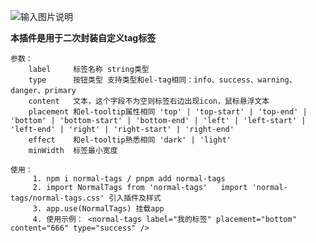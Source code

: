 ![输入图片说明](https://foruda.gitee.com/images/1734515019438418872/8d983064_10776309.png "Snipaste_2024-12-18_17-43-18.png")



 **本插件是用于二次封装自定义tag标签** 

```
参数：
    label     标签名称 string类型
    type      按钮类型 支持类型和el-tag相同：info、success、warning、danger、primary
    content   文本，这个字段不为空则标签右边出现icon，鼠标悬浮文本
    placement 和el-tooltip属性相同 'top' | 'top-start' | 'top-end' | 'bottom' | 'bottom-start' | 'bottom-end' | 'left' | 'left-start' | 'left-end' | 'right' | 'right-start' | 'right-end'
    effect    和el-tooltip熟悉相同 'dark' | 'light'
    minWidth  标签最小宽度

使用：
     1. npm i normal-tags / pnpm add normal-tags
     2. import NormalTags from 'normal-tags'   import 'normal-tags/normal-tags.css' 引入插件及样式
     3. app.use(NormalTags) 挂载app
     4. 使用示例： <normal-tags label="我的标签" placement="bottom" content="666" type="success" />
```
